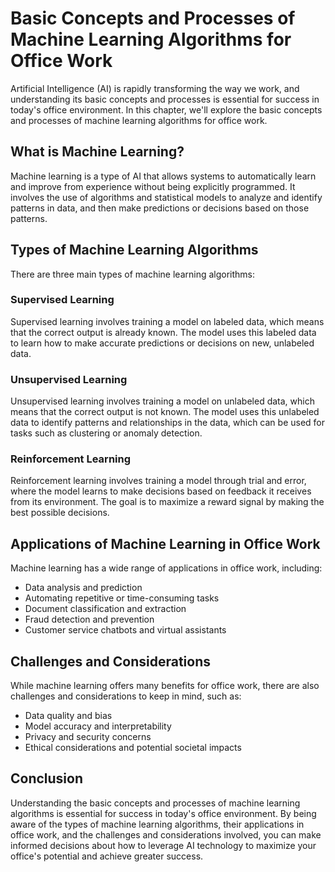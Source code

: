 Basic Concepts and Processes of Machine Learning Algorithms for Office Work
===================================================================================================================================

Artificial Intelligence (AI) is rapidly transforming the way we work, and understanding its basic concepts and processes is essential for success in today's office environment. In this chapter, we'll explore the basic concepts and processes of machine learning algorithms for office work.

What is Machine Learning?
-------------------------

Machine learning is a type of AI that allows systems to automatically learn and improve from experience without being explicitly programmed. It involves the use of algorithms and statistical models to analyze and identify patterns in data, and then make predictions or decisions based on those patterns.

Types of Machine Learning Algorithms
------------------------------------

There are three main types of machine learning algorithms:

### Supervised Learning

Supervised learning involves training a model on labeled data, which means that the correct output is already known. The model uses this labeled data to learn how to make accurate predictions or decisions on new, unlabeled data.

### Unsupervised Learning

Unsupervised learning involves training a model on unlabeled data, which means that the correct output is not known. The model uses this unlabeled data to identify patterns and relationships in the data, which can be used for tasks such as clustering or anomaly detection.

### Reinforcement Learning

Reinforcement learning involves training a model through trial and error, where the model learns to make decisions based on feedback it receives from its environment. The goal is to maximize a reward signal by making the best possible decisions.

Applications of Machine Learning in Office Work
-----------------------------------------------

Machine learning has a wide range of applications in office work, including:

* Data analysis and prediction
* Automating repetitive or time-consuming tasks
* Document classification and extraction
* Fraud detection and prevention
* Customer service chatbots and virtual assistants

Challenges and Considerations
-----------------------------

While machine learning offers many benefits for office work, there are also challenges and considerations to keep in mind, such as:

* Data quality and bias
* Model accuracy and interpretability
* Privacy and security concerns
* Ethical considerations and potential societal impacts

Conclusion
----------

Understanding the basic concepts and processes of machine learning algorithms is essential for success in today's office environment. By being aware of the types of machine learning algorithms, their applications in office work, and the challenges and considerations involved, you can make informed decisions about how to leverage AI technology to maximize your office's potential and achieve greater success.
